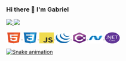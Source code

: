 ### Hi there 👋 I'm Gabriel

<div>
  <a href="https://github.com/gabrielkennedyar">
  <img height="180em" src="https://github-readme-stats.vercel.app/api?username=gabrielkennedyar&show_icons=true&theme=github_dark&include_all_commits=true&count_private=true"/>
  <img height="180em" src="https://github-readme-stats.vercel.app/api/top-langs/?username=gabrielkennedyar&layout=compact&langs_count=7&theme=github_dark"/>
</div>
<div style="display: inline_block"><br>
  <img align="center" alt="Gabriel-HTML" height="30" width="40" src="https://raw.githubusercontent.com/devicons/devicon/master/icons/html5/html5-original.svg">
  <img align="center" alt="Gabriel-CSS" height="30" width="40" src="https://raw.githubusercontent.com/devicons/devicon/master/icons/css3/css3-original.svg">
  <img align="center" alt="Gabriel-Js" height="30" width="40" src="https://raw.githubusercontent.com/devicons/devicon/master/icons/javascript/javascript-original.svg">
  <img align="center" alt="Gabriel-JQuery" height="30" width="40" src="https://raw.githubusercontent.com/devicons/devicon/master/icons/jquery/jquery-original.svg">
  <img align="center" alt="Gabriel-Csharp" height="30" width="40" src="https://raw.githubusercontent.com/devicons/devicon/master/icons/csharp/csharp-original.svg">
  <img align="center" alt="Gabriel-DotNet" height="30" width="40" src="https://raw.githubusercontent.com/devicons/devicon/master/icons/dot-net/dot-net-original.svg">
  <img align="center" alt="Gabriel-DotNetCore" height="30" width="40" src="https://raw.githubusercontent.com/devicons/devicon/master/icons/dotnetcore/dotnetcore-original.svg">
</div>

<div> 

  ![Snake animation](https://github.com/gabrielkennedyar/gabrielkennedyar/blob/output/github-contribution-grid-snake.svg)

</div>
